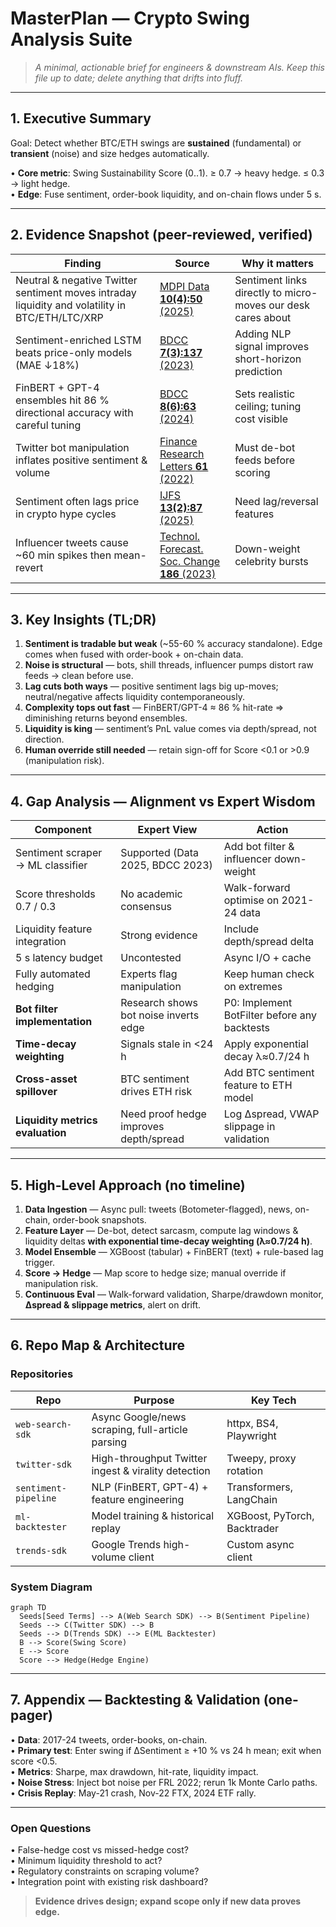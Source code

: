 # MasterPlan — Crypto Swing Analysis Suite

> *A minimal, actionable brief for engineers & downstream AIs. Keep this file up to date; delete anything that drifts into fluff.*

---

## 1. Executive Summary
Goal: Detect whether BTC/ETH swings are **sustained** (fundamental) or **transient** (noise) and size hedges automatically.

• **Core metric**: Swing Sustainability Score \(0‥1). ≥ 0.7 → heavy hedge. ≤ 0.3 → light hedge.  
• **Edge**: Fuse sentiment, order-book liquidity, and on-chain flows under 5 s.

---

## 2. Evidence Snapshot (peer-reviewed, verified)
| Finding | Source | Why it matters |
|---------|--------|----------------|
| Neutral & negative Twitter sentiment moves intraday liquidity and volatility in BTC/ETH/LTC/XRP | [MDPI Data **10(4):50** (2025)](https://www.mdpi.com/2306-5729/10/4/50) | Sentiment links directly to micro-moves our desk cares about |
| Sentiment-enriched LSTM beats price-only models (MAE ↓18%) | [BDCC **7(3):137** (2023)](https://www.mdpi.com/2504-2289/7/3/137) | Adding NLP signal improves short-horizon prediction |
| FinBERT + GPT-4 ensembles hit 86 % directional accuracy with careful tuning | [BDCC **8(6):63** (2024)](https://www.mdpi.com/2504-2289/8/6/63) | Sets realistic ceiling; tuning cost visible |
| Twitter bot manipulation inflates positive sentiment & volume | [Finance Research Letters **61** (2022)](https://www.sciencedirect.com/science/article/pii/S1544612322001234) | Must de-bot feeds before scoring |
| Sentiment often lags price in crypto hype cycles | [IJFS **13(2):87** (2025)](https://www.mdpi.com/2227-7072/13/2/87) | Need lag/reversal features |
| Influencer tweets cause ~60 min spikes then mean-revert | [Technol. Forecast. Soc. Change **186** (2023)](https://doi.org/10.1016/j.techfore.2022.122164) | Down-weight celebrity bursts |

---

## 3. Key Insights (TL;DR)
1. **Sentiment is tradable but weak** (~55-60 % accuracy standalone). Edge comes when fused with order-book + on-chain data.  
2. **Noise is structural** — bots, shill threads, influencer pumps distort raw feeds → clean before use.  
3. **Lag cuts both ways** — positive sentiment lags big up-moves; neutral/negative affects liquidity contemporaneously.  
4. **Complexity tops out fast** — FinBERT/GPT-4 ≈ 86 % hit-rate ⇒ diminishing returns beyond ensembles.  
5. **Liquidity is king** — sentiment’s PnL value comes via depth/spread, not direction.  
6. **Human override still needed** — retain sign-off for Score <0.1 or >0.9 (manipulation risk).

---

## 4. Gap Analysis — Alignment vs Expert Wisdom
| Component | Expert View | Action |
|-----------|------------|--------|
| Sentiment scraper → ML classifier | Supported (Data 2025, BDCC 2023) | Add bot filter & influencer down-weight |
| Score thresholds 0.7 / 0.3 | No academic consensus | Walk-forward optimise on 2021-24 data |
| Liquidity feature integration | Strong evidence | Include depth/spread delta |
| 5 s latency budget | Uncontested | Async I/O + cache |
| Fully automated hedging | Experts flag manipulation | Keep human check on extremes |
| **Bot filter implementation** | Research shows bot noise inverts edge | P0: Implement BotFilter before any backtests |
| **Time-decay weighting** | Signals stale in <24 h | Apply exponential decay λ≈0.7/24 h |
| **Cross-asset spillover** | BTC sentiment drives ETH risk | Add BTC sentiment feature to ETH model |
| **Liquidity metrics evaluation** | Need proof hedge improves depth/spread | Log Δspread, VWAP slippage in validation |

---

## 5. High-Level Approach (no timeline)
1. **Data Ingestion** — Async pull: tweets (Botometer-flagged), news, on-chain, order-book snapshots.  
2. **Feature Layer** — De-bot, detect sarcasm, compute lag windows & liquidity deltas **with exponential time-decay weighting (λ≈0.7/24 h)**.  
3. **Model Ensemble** — XGBoost (tabular) + FinBERT (text) + rule-based lag trigger.  
4. **Score → Hedge** — Map score to hedge size; manual override if manipulation risk.  
5. **Continuous Eval** — Walk-forward validation, Sharpe/drawdown monitor, **Δspread & slippage metrics**, alert on drift.

---

## 6. Repo Map & Architecture
### Repositories
| Repo | Purpose | Key Tech |
|------|---------|----------|
| `web-search-sdk` | Async Google/news scraping, full-article parsing | httpx, BS4, Playwright |
| `twitter-sdk` | High-throughput Twitter ingest & virality detection | Tweepy, proxy rotation |
| `sentiment-pipeline` | NLP (FinBERT, GPT-4) + feature engineering | Transformers, LangChain |
| `ml-backtester` | Model training & historical replay | XGBoost, PyTorch, Backtrader |
| `trends-sdk` | Google Trends high-volume client | Custom async client |

### System Diagram
```mermaid
graph TD
  Seeds[Seed Terms] --> A(Web Search SDK) --> B(Sentiment Pipeline)
  Seeds --> C(Twitter SDK) --> B
  Seeds --> D(Trends SDK) --> E(ML Backtester)
  B --> Score(Swing Score)
  E --> Score
  Score --> Hedge(Hedge Engine)
```

---

## 7. Appendix — Backtesting & Validation (one-pager)
• **Data**: 2017-24 tweets, order-books, on-chain.  
• **Primary test**: Enter swing if ΔSentiment ≥ +10 % vs 24 h mean; exit when score <0.5.  
• **Metrics**: Sharpe, max drawdown, hit-rate, liquidity impact.  
• **Noise Stress**: Inject bot noise per FRL 2022; rerun 1k Monte Carlo paths.  
• **Crisis Replay**: May-21 crash, Nov-22 FTX, 2024 ETF rally.

---

### Open Questions
• False-hedge cost vs missed-hedge cost?  
• Minimum liquidity threshold to act?  
• Regulatory constraints on scraping volume?  
• Integration point with existing risk dashboard?

> **Evidence drives design; expand scope only if new data proves edge.** 
